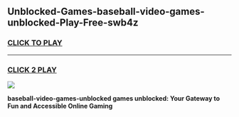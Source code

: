 
## Unblocked-Games-baseball-video-games-unblocked-Play-Free-swb4z
<h3>
<a href="https://premium76.site?title=baseball-video-games-unblocked&ref=10A">CLICK TO PLAY</a></h3>
<hr>

<h3>
<a href="https://premium76.site?title=baseball-video-games-unblocked&ref=10A">CLICK 2 PLAY</a>
  
</h3>

<a href="https://premium76.site?title=baseball-video-games-unblocked&ref=10A"><img src="https://clearcache.store/games.png"></a>


**baseball-video-games-unblocked games unblocked: Your Gateway to Fun and Accessible Online Gaming**
